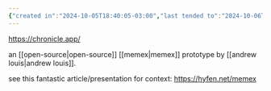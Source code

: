 ```yaml
---
{"created in":"2024-10-05T18:40:05-03:00","last tended to":"2024-10-06T01:00:08-03:00","tags":["lab","tool","selfmanagement","quantifiedself","datamanagement","🌱","toolsforthought"],"dg-publish":true,"relevancescore":91,"notestage":["🌱"],"aliases":["andrew louis' memex"],"permalink":"/projects-and-tools/tools/lab/chronicle-app/","dgPassFrontmatter":true,"created":"2024-10-05T18:40:05.311-03:00","updated":"2024-10-06T02:00:20.652-03:00"}
---
```


https://chronicle.app/

an [[open-source\|open-source]] [[memex\|memex]] prototype by [[andrew louis\|andrew louis]].

see this fantastic article/presentation for context: https://hyfen.net/memex